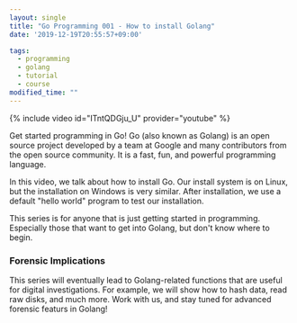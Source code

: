 ```yaml
---
layout: single
title: "Go Programming 001 - How to install Golang"
date: '2019-12-19T20:55:57+09:00'

tags:
  - programming
  - golang
  - tutorial
  - course
modified_time: ""
---
```


{% include video id="ITntQDGju_U" provider="youtube" %}

Get started programming in Go! Go (also known as Golang) is an open source project developed by a team at Google and many contributors from the open source community. It is a fast, fun, and powerful programming language.

In this video, we talk about how to install Go. Our install system is on Linux, but the installation on Windows is very similar. After installation, we use a default "hello world" program to test our installation.

This series is for anyone that is just getting started in programming. Especially those that want to get into Golang, but don't know where to begin.

### Forensic Implications

This series will eventually lead to Golang-related functions that are useful for digital investigations. For example, we will show how to hash data, read raw disks, and much more. Work with us, and stay tuned for advanced forensic featurs in Golang!
